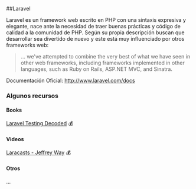 ##Laravel

Laravel es un framework web escrito en PHP con una sintaxis expresiva y elegante, nace ante la necesidad de traer buenas prácticas y código de calidad a la comunidad de PHP. Según su propia descripción buscan que desarrollar sea divertido de nuevo y este está muy influenciado por otros frameworks web:

>... we've attempted to combine the very best of what we have seen in other web frameworks, including frameworks implemented in other languages, such as Ruby on Rails, ASP.NET MVC, and Sinatra.

Documentación Oficial: http://www.laravel.com/docs
### Algunos recursos

#### Books
[Laravel Testing Decoded](https://leanpub.com/laravel-testing-decoded) :moneybag:

#### Videos
[Laracasts - Jeffrey Way](https://laracasts.com/) :moneybag:

#### Otros
...

